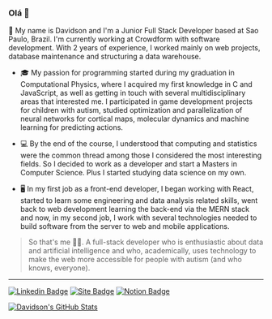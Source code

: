 ### Olá 👋

<!--
**davidsondefaria/davidsondefaria** is a ✨ _special_ ✨ repository because its `README.md` (this file) appears on your GitHub profile.

Here are some ideas to get you started:

- 🔭 I’m currently working on ...
- 🌱 I’m currently learning ...
- 👯 I’m looking to collaborate on ...
- 🤔 I’m looking for help with ...
- 💬 Ask me about ...
- 📫 How to reach me: ...
- 😄 Pronouns: ...
- ⚡ Fun fact: ...
-->

👤 My name is Davidson and I'm a Junior Full Stack Developer based at Sao Paulo, Brazil. I'm currently working at Crowdform with software development. With 2 years of experience, I worked mainly on web projects, database maintenance and structuring a data warehouse.

- 🎓 My passion for programming started during my graduation in Computational Physics, where I acquired my first knowledge in C and JavaScript, as well as getting in touch with several multidisciplinary areas that interested me. I participated in game development projects for children with autism, studied optimization and parallelization of neural networks for cortical maps, molecular dynamics and machine learning for predicting actions.

- 💻 By the end of the course, I understood that computing and statistics were the common thread among those I considered the most interesting fields. So I decided to work as a developer and start a Masters in Computer Science. Plus I started studying data science on my own.


- 🖥️ In my first job as a front-end developer, I began working with React, started to learn some engineering and data analysis related skills, went back to web development learning the back-end via the MERN stack and now, in my second job, I work with several technologies needed to build software from the server to web and mobile applications.

> So that's me 👨‍💻. A full-stack developer who is enthusiastic about data and artificial intelligence and who, academically, uses technology to make the web more accessible for people with autism (and who knows, everyone).

---

[![Linkedin Badge](https://img.shields.io/badge/-LinkedIn-blue?style=flat_square&logo=Linkedin&logoColor=white&link=https://www.linkedin.com/in/davidson-de-faria)](https://www.linkedin.com/in/davidson-de-faria)
[![Site Badge](https://img.shields.io/badge/Davidson-black?style=flat&logo=vercel)](https://site-davidsondefaria.vercel.app/)
[![Notion Badge](https://img.shields.io/badge/Resume-grey?style=flat&logo=notion)](https://davidsondefaria.notion.site/Davidson-de-Faria-ab9c4eb10d8e429eb7533314220f3b97)

[![Davidson's GitHub Stats](https://github-readme-stats.vercel.app/api?username=davidsondefaria&theme=gotham&show_icons=true&count_private=true&custom_title=Davidson%27s%20GitHub%20Stats&role=owner,collaborator)](https://github.com/davidsondefaria)

